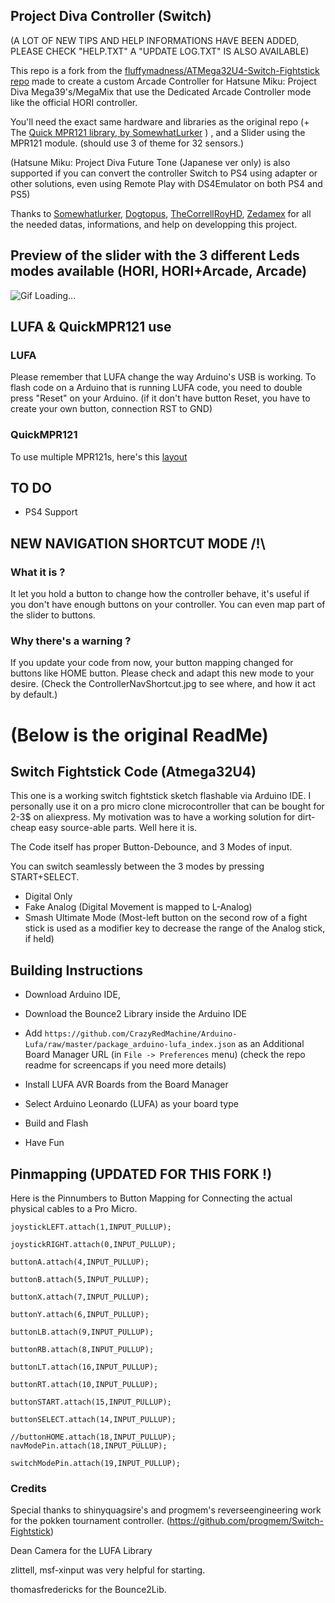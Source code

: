 ## Project Diva Controller (Switch)

(A LOT OF NEW TIPS AND HELP INFORMATIONS HAVE BEEN ADDED, PLEASE CHECK "HELP.TXT"
A "UPDATE LOG.TXT" IS ALSO AVAILABLE)

This repo is a fork from the [fluffymadness/ATMega32U4-Switch-Fightstick repo](https://github.com/fluffymadness/ATMega32U4-Switch-Fightstick)
made to create a custom Arcade Controller for Hatsune Miku: Project Diva Mega39's/MegaMix that use the Dedicated Arcade Controller mode like the official HORI controller.

You'll need the exact same hardware and libraries as the original repo (+ The [Quick MPR121 library, by SomewhatLurker](https://github.com/somewhatlurker/QuickMpr121) ) , and a Slider using the MPR121 module. (should use 3 of theme for 32 sensors.)

(Hatsune Miku: Project Diva Future Tone (Japanese ver only) is also supported if you can convert the controller Switch to PS4 using adapter or other solutions, even using Remote Play with DS4Emulator on both PS4 and PS5)

Thanks to [Somewhatlurker](https://github.com/somewhatlurker), [Dogtopus](https://github.com/dogtopus/), [TheCorrellRoyHD](https://twitter.com/correllroy), [Zedamex](https://www.youtube.com/channel/UCZ-jUHyriPCuebtpx48MPdQ) for all the needed datas, informations, and help on developping this project.

## Preview of the slider with the 3 different Leds modes available (HORI, HORI+Arcade, Arcade)
![Gif Loading...](ezgif-1-74ecb11183.gif)


## LUFA & QuickMPR121 use
### LUFA
Please remember that LUFA change the way Arduino's USB is working.
To flash code on a Arduino that is running LUFA code, you need to double press "Reset" on your Arduino. (if it don't have button Reset, you have to create your own button, connection RST to GND)

### QuickMPR121
To use multiple MPR121s, here's this [layout](https://user-images.githubusercontent.com/22883203/132257503-b0a68036-46a7-43d3-a15f-b2952b6a3bcc.png)


## TO DO
- PS4 Support

## NEW NAVIGATION SHORTCUT MODE /!\
### What it is ?
It let you hold a button to change how the controller behave, it's useful if you don't have enough buttons on your controller.
You can even map part of the slider to buttons.

### Why there's a warning ?
If you update your code from now, your button mapping changed for buttons like HOME button.
Please check and adapt this new mode to your desire.
(Check the ControllerNavShortcut.jpg to see where, and how it act by default.)

# (Below is the original ReadMe)

## Switch Fightstick Code (Atmega32U4)

This one is a working switch fightstick sketch
flashable via Arduino IDE. I personally use it on a pro micro clone microcontroller that can be bought for 2-3$ on aliexpress. My motivation was to have a working solution for dirt-cheap easy source-able parts. Well here it is. 

The Code itself has proper Button-Debounce, and 3 Modes of input.

You can switch seamlessly between the 3 modes by pressing START+SELECT. 

- Digital Only
- Fake Analog (Digital Movement is mapped to L-Analog)
- Smash Ultimate Mode (Most-left button on the second row of a fight stick is used as a modifier key to decrease the range of the Analog stick, if held)

## Building Instructions

- Download Arduino IDE, 

- Download the Bounce2 Library inside the Arduino IDE
- Add `https://github.com/CrazyRedMachine/Arduino-Lufa/raw/master/package_arduino-lufa_index.json` as an Additional Board Manager URL (in `File -> Preferences` menu)
(check the repo readme for screencaps if you need more details)
- Install LUFA AVR Boards from the Board Manager
- Select Arduino Leonardo (LUFA) as your board type
- Build and Flash
- Have Fun

## Pinmapping (UPDATED FOR THIS FORK !)

Here is the Pinnumbers to Button Mapping for Connecting the actual physical cables to a Pro Micro.
	

	joystickLEFT.attach(1,INPUT_PULLUP);

	joystickRIGHT.attach(0,INPUT_PULLUP);

	buttonA.attach(4,INPUT_PULLUP);

	buttonB.attach(5,INPUT_PULLUP);

	buttonX.attach(7,INPUT_PULLUP);

	buttonY.attach(6,INPUT_PULLUP);

	buttonLB.attach(9,INPUT_PULLUP);

	buttonRB.attach(8,INPUT_PULLUP);

	buttonLT.attach(16,INPUT_PULLUP);

	buttonRT.attach(10,INPUT_PULLUP);

	buttonSTART.attach(15,INPUT_PULLUP);

	buttonSELECT.attach(14,INPUT_PULLUP);

	//buttonHOME.attach(18,INPUT_PULLUP);
	navModePin.attach(18,INPUT_PULLUP);
	
	switchModePin.attach(19,INPUT_PULLUP);

### Credits

Special thanks to shinyquagsire's and progmem's reverseengineering work for the pokken tournament controller. (https://github.com/progmem/Switch-Fightstick)

Dean Camera for the LUFA Library

zlittell, msf-xinput was very helpful for starting.

thomasfredericks for the Bounce2Lib.
